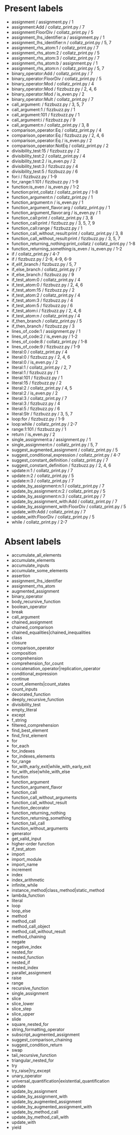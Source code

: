# Present labels

- assignment / assignment.py / 1
- assignment:Add / collatz_print.py / 7
- assignment:FloorDiv / collatz_print.py / 5
- assignment_lhs_identifier:a / assignment.py / 1
- assignment_lhs_identifier:n / collatz_print.py / 5, 7
- assignment_rhs_atom:1 / collatz_print.py / 7
- assignment_rhs_atom:2 / collatz_print.py / 5
- assignment_rhs_atom:3 / collatz_print.py / 7
- assignment_rhs_atom:b / assignment.py / 1
- assignment_rhs_atom:n / collatz_print.py / 5, 7
- binary_operator:Add / collatz_print.py / 7
- binary_operator:FloorDiv / collatz_print.py / 5
- binary_operator:Mod / collatz_print.py / 4
- binary_operator:Mod / fizzbuzz.py / 2, 4, 6
- binary_operator:Mod / is_even.py / 2
- binary_operator:Mult / collatz_print.py / 7
- call_argument: / fizzbuzz.py / 3, 5, 7
- call_argument:1 / fizzbuzz.py / 1
- call_argument:101 / fizzbuzz.py / 1
- call_argument:i / fizzbuzz.py / 9
- call_argument:n / collatz_print.py / 3, 8
- comparison_operator:Eq / collatz_print.py / 4
- comparison_operator:Eq / fizzbuzz.py / 2, 4, 6
- comparison_operator:Eq / is_even.py / 2
- comparison_operator:NotEq / collatz_print.py / 2
- divisibility_test:15 / fizzbuzz.py / 2
- divisibility_test:2 / collatz_print.py / 4
- divisibility_test:2 / is_even.py / 2
- divisibility_test:3 / fizzbuzz.py / 4
- divisibility_test:5 / fizzbuzz.py / 6
- for:i / fizzbuzz.py / 1-9
- for_range:1:101 / fizzbuzz.py / 1-9
- function:is_even / is_even.py / 1-2
- function:print_collatz / collatz_print.py / 1-8
- function_argument:n / collatz_print.py / 1
- function_argument:n / is_even.py / 1
- function_argument_flavor:arg / collatz_print.py / 1
- function_argument_flavor:arg / is_even.py / 1
- function_call:print / collatz_print.py / 3, 8
- function_call:print / fizzbuzz.py / 3, 5, 7, 9
- function_call:range / fizzbuzz.py / 1
- function_call_without_result:print / collatz_print.py / 3, 8
- function_call_without_result:print / fizzbuzz.py / 3, 5, 7
- function_returning_nothing:print_collatz / collatz_print.py / 1-8
- function_returning_something:is_even / is_even.py / 1-2
- if / collatz_print.py / 4-7
- if / fizzbuzz.py / 2-9, 4-9, 6-9
- if_elif_branch / fizzbuzz.py / 5, 7
- if_else_branch / collatz_print.py / 7
- if_else_branch / fizzbuzz.py / 9
- if_test_atom:0 / collatz_print.py / 4
- if_test_atom:0 / fizzbuzz.py / 2, 4, 6
- if_test_atom:15 / fizzbuzz.py / 2
- if_test_atom:2 / collatz_print.py / 4
- if_test_atom:3 / fizzbuzz.py / 4
- if_test_atom:5 / fizzbuzz.py / 6
- if_test_atom:i / fizzbuzz.py / 2, 4, 6
- if_test_atom:n / collatz_print.py / 4
- if_then_branch / collatz_print.py / 5
- if_then_branch / fizzbuzz.py / 3
- lines_of_code:1 / assignment.py / 1
- lines_of_code:2 / is_even.py / 1-2
- lines_of_code:8 / collatz_print.py / 1-8
- lines_of_code:9 / fizzbuzz.py / 1-9
- literal:0 / collatz_print.py / 4
- literal:0 / fizzbuzz.py / 2, 4, 6
- literal:0 / is_even.py / 2
- literal:1 / collatz_print.py / 2, 7
- literal:1 / fizzbuzz.py / 1
- literal:101 / fizzbuzz.py / 1
- literal:15 / fizzbuzz.py / 2
- literal:2 / collatz_print.py / 4, 5
- literal:2 / is_even.py / 2
- literal:3 / collatz_print.py / 7
- literal:3 / fizzbuzz.py / 4
- literal:5 / fizzbuzz.py / 6
- literal:Str / fizzbuzz.py / 3, 5, 7
- loop:for / fizzbuzz.py / 1-9
- loop:while / collatz_print.py / 2-7
- range:1:101 / fizzbuzz.py / 1
- return / is_even.py / 2
- single_assignment:a / assignment.py / 1
- single_assignment:n / collatz_print.py / 5, 7
- suggest_augmented_assignment / collatz_print.py / 5
- suggest_conditional_expression / collatz_print.py / 4-7
- suggest_constant_definition / collatz_print.py / 7
- suggest_constant_definition / fizzbuzz.py / 2, 4, 6
- update:n:1 / collatz_print.py / 7
- update:n:2 / collatz_print.py / 5
- update:n:3 / collatz_print.py / 7
- update_by_assignment:n:1 / collatz_print.py / 7
- update_by_assignment:n:2 / collatz_print.py / 5
- update_by_assignment:n:3 / collatz_print.py / 7
- update_by_assignment_with:Add / collatz_print.py / 7
- update_by_assignment_with:FloorDiv / collatz_print.py / 5
- update_with:Add / collatz_print.py / 7
- update_with:FloorDiv / collatz_print.py / 5
- while / collatz_print.py / 2-7

# Absent labels

- accumulate_all_elements
- accumulate_elements
- accumulate_inputs
- accumulate_some_elements
- assertion
- assignment_lhs_identifier
- assignment_rhs_atom
- augmented_assignment
- binary_operator
- body_recursive_function
- boolean_operator
- break
- call_argument
- chained_assignment
- chained_comparison
- chained_equalities|chained_inequalities
- class
- closure
- comparison_operator
- composition
- comprehension
- comprehension_for_count
- concatenation_operator|replication_operator
- conditional_expression
- continue
- count_elements|count_states
- count_inputs
- decorated_function
- deeply_recursive_function
- divisibility_test
- empty_literal
- except
- f_string
- filtered_comprehension
- find_best_element
- find_first_element
- for
- for_each
- for_indexes
- for_indexes_elements
- for_range
- for_with_early_exit|while_with_early_exit
- for_with_else|while_with_else
- function
- function_argument
- function_argument_flavor
- function_call
- function_call_without_arguments
- function_call_without_result
- function_decorator
- function_returning_nothing
- function_returning_something
- function_tail_call
- function_without_arguments
- generator
- get_valid_input
- higher-order function
- if_test_atom
- import
- import_module
- import_name
- increment
- index
- index_arithmetic
- infinite_while
- instance_method|class_method|static_method
- lambda_function
- literal
- loop
- loop_else
- method
- method_call
- method_call_object
- method_call_without_result
- method_chaining
- negate
- negative_index
- nested_for
- nested_function
- nested_if
- nested_index
- parallel_assignment
- raise
- range
- recursive_function
- single_assignment
- slice
- slice_lower
- slice_step
- slice_upper
- slide
- square_nested_for
- string_formatting_operator
- subscript_augmented_assignment
- suggest_comparison_chaining
- suggest_condition_return
- swap
- tail_recursive_function
- triangular_nested_for
- try
- try_raise|try_except
- unary_operator
- universal_quantification|existential_quantification
- update
- update_by_assignment
- update_by_assignment_with
- update_by_augmented_assignment
- update_by_augmented_assignment_with
- update_by_method_call
- update_by_method_call_with
- update_with
- yield
